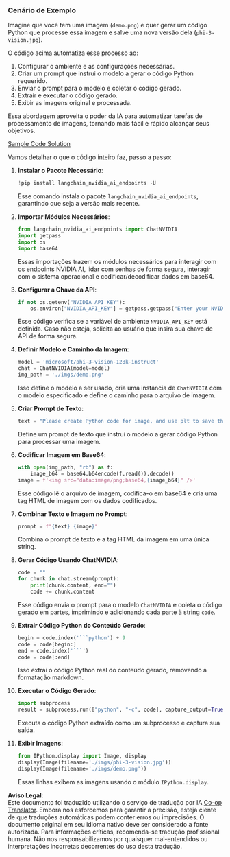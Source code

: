 <!--
CO_OP_TRANSLATOR_METADATA:
{
  "original_hash": "a8de701a2f1eb12b1f82432288d709cf",
  "translation_date": "2025-07-17T04:55:19+00:00",
  "source_file": "md/02.Application/04.Vision/Phi3/E2E_Nvidia_NIM_Vision.md",
  "language_code": "br"
}
-->
### Cenário de Exemplo

Imagine que você tem uma imagem (`demo.png`) e quer gerar um código Python que processe essa imagem e salve uma nova versão dela (`phi-3-vision.jpg`).

O código acima automatiza esse processo ao:

1. Configurar o ambiente e as configurações necessárias.
2. Criar um prompt que instrui o modelo a gerar o código Python requerido.
3. Enviar o prompt para o modelo e coletar o código gerado.
4. Extrair e executar o código gerado.
5. Exibir as imagens original e processada.

Essa abordagem aproveita o poder da IA para automatizar tarefas de processamento de imagens, tornando mais fácil e rápido alcançar seus objetivos.

[Sample Code Solution](../../../../../../code/06.E2E/E2E_Nvidia_NIM_Phi3_Vision.ipynb)

Vamos detalhar o que o código inteiro faz, passo a passo:

1. **Instalar o Pacote Necessário**:  
    ```python
    !pip install langchain_nvidia_ai_endpoints -U
    ```  
    Esse comando instala o pacote `langchain_nvidia_ai_endpoints`, garantindo que seja a versão mais recente.

2. **Importar Módulos Necessários**:  
    ```python
    from langchain_nvidia_ai_endpoints import ChatNVIDIA
    import getpass
    import os
    import base64
    ```  
    Essas importações trazem os módulos necessários para interagir com os endpoints NVIDIA AI, lidar com senhas de forma segura, interagir com o sistema operacional e codificar/decodificar dados em base64.

3. **Configurar a Chave da API**:  
    ```python
    if not os.getenv("NVIDIA_API_KEY"):
        os.environ["NVIDIA_API_KEY"] = getpass.getpass("Enter your NVIDIA API key: ")
    ```  
    Esse código verifica se a variável de ambiente `NVIDIA_API_KEY` está definida. Caso não esteja, solicita ao usuário que insira sua chave de API de forma segura.

4. **Definir Modelo e Caminho da Imagem**:  
    ```python
    model = 'microsoft/phi-3-vision-128k-instruct'
    chat = ChatNVIDIA(model=model)
    img_path = './imgs/demo.png'
    ```  
    Isso define o modelo a ser usado, cria uma instância de `ChatNVIDIA` com o modelo especificado e define o caminho para o arquivo de imagem.

5. **Criar Prompt de Texto**:  
    ```python
    text = "Please create Python code for image, and use plt to save the new picture under imgs/ and name it phi-3-vision.jpg."
    ```  
    Define um prompt de texto que instrui o modelo a gerar código Python para processar uma imagem.

6. **Codificar Imagem em Base64**:  
    ```python
    with open(img_path, "rb") as f:
        image_b64 = base64.b64encode(f.read()).decode()
    image = f'<img src="data:image/png;base64,{image_b64}" />'
    ```  
    Esse código lê o arquivo de imagem, codifica-o em base64 e cria uma tag HTML de imagem com os dados codificados.

7. **Combinar Texto e Imagem no Prompt**:  
    ```python
    prompt = f"{text} {image}"
    ```  
    Combina o prompt de texto e a tag HTML da imagem em uma única string.

8. **Gerar Código Usando ChatNVIDIA**:  
    ```python
    code = ""
    for chunk in chat.stream(prompt):
        print(chunk.content, end="")
        code += chunk.content
    ```  
    Esse código envia o prompt para o modelo `ChatNVIDIA` e coleta o código gerado em partes, imprimindo e adicionando cada parte à string `code`.

9. **Extrair Código Python do Conteúdo Gerado**:  
    ```python
    begin = code.index('```python') + 9  
    code = code[begin:]  
    end = code.index('```')
    code = code[:end]
    ```  
    Isso extrai o código Python real do conteúdo gerado, removendo a formatação markdown.

10. **Executar o Código Gerado**:  
    ```python
    import subprocess
    result = subprocess.run(["python", "-c", code], capture_output=True)
    ```  
    Executa o código Python extraído como um subprocesso e captura sua saída.

11. **Exibir Imagens**:  
    ```python
    from IPython.display import Image, display
    display(Image(filename='./imgs/phi-3-vision.jpg'))
    display(Image(filename='./imgs/demo.png'))
    ```  
    Essas linhas exibem as imagens usando o módulo `IPython.display`.

**Aviso Legal**:  
Este documento foi traduzido utilizando o serviço de tradução por IA [Co-op Translator](https://github.com/Azure/co-op-translator). Embora nos esforcemos para garantir a precisão, esteja ciente de que traduções automáticas podem conter erros ou imprecisões. O documento original em seu idioma nativo deve ser considerado a fonte autorizada. Para informações críticas, recomenda-se tradução profissional humana. Não nos responsabilizamos por quaisquer mal-entendidos ou interpretações incorretas decorrentes do uso desta tradução.